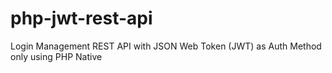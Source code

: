 # php-jwt-rest-api
Login Management REST API with JSON Web Token (JWT) as Auth Method only using PHP Native
